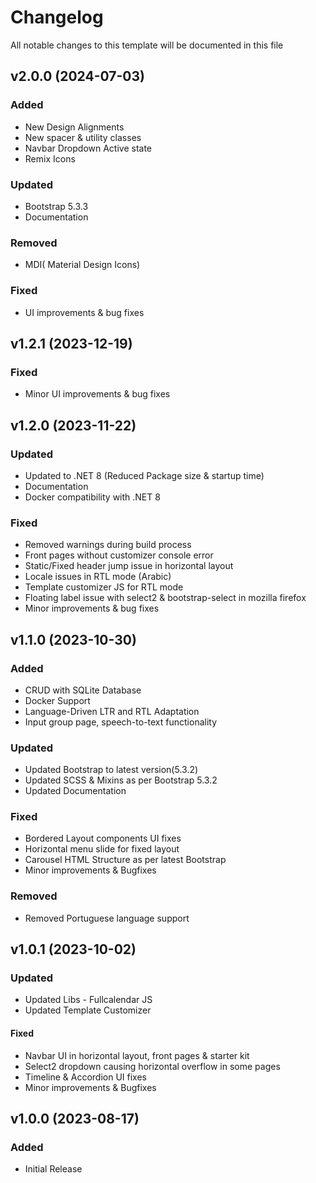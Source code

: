 <!-- Available h3 headings: Added, Fixed, Updated, Removed, Deprecated -->

# Changelog

All notable changes to this template will be documented in this file

## v2.0.0 (2024-07-03)

### Added

- New Design Alignments
- New spacer & utility classes
- Navbar Dropdown Active state
- Remix Icons

### Updated

- Bootstrap 5.3.3
- Documentation

### Removed

- MDI( Material Design Icons)

### Fixed

- UI improvements & bug fixes

## v1.2.1 (2023-12-19)

### Fixed

- Minor UI improvements & bug fixes

## v1.2.0 (2023-11-22)

### Updated

- Updated to .NET 8 (Reduced Package size & startup time)
- Documentation
- Docker compatibility with .NET 8

### Fixed

- Removed warnings during build process
- Front pages without customizer console error
- Static/Fixed header jump issue in horizontal layout
- Locale issues in RTL mode (Arabic)
- Template customizer JS for RTL mode
- Floating label issue with select2 & bootstrap-select in mozilla firefox
- Minor improvements & bug fixes

## v1.1.0 (2023-10-30)

### Added

- CRUD with SQLite Database
- Docker Support
- Language-Driven LTR and RTL Adaptation
- Input group page, speech-to-text functionality

### Updated

- Updated Bootstrap to latest version(5.3.2)
- Updated SCSS & Mixins as per Bootstrap 5.3.2
- Updated Documentation

### Fixed

- Bordered Layout components UI fixes
- Horizontal menu slide for fixed layout
- Carousel HTML Structure as per latest Bootstrap
- Minor improvements & Bugfixes

### Removed

- Removed Portuguese language support

## v1.0.1 (2023-10-02)

### Updated

- Updated Libs - Fullcalendar JS
- Updated Template Customizer

#### Fixed

- Navbar UI in horizontal layout, front pages & starter kit
- Select2 dropdown causing horizontal overflow in some pages
- Timeline & Accordion UI fixes
- Minor improvements & Bugfixes

## v1.0.0 (2023-08-17)

### Added

- Initial Release
